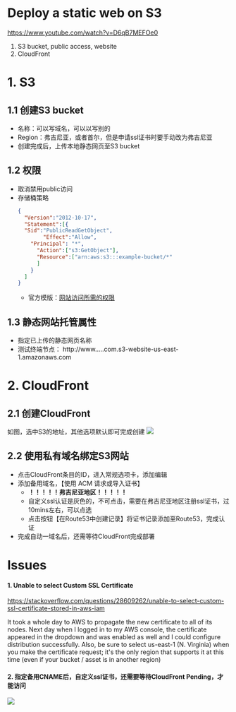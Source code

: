 # Deploy a static web on S3 
https://www.youtube.com/watch?v=D6qB7MEFOe0

1. S3 bucket, public access, website
2. CloudFront


# 1. S3
## 1.1 创建S3 bucket
- 名称：可以写域名，可以以写别的
- Region：弗吉尼亚，或者首尔，但是申请ssl证书时要手动改为弗吉尼亚
- 创建完成后，上传本地静态网页至S3 bucket

## 1.2 权限
- 取消禁用public访问
- 存储桶策略
  ```json
  {
    "Version":"2012-10-17",
    "Statement":[{
    "Sid":"PublicReadGetObject",
          "Effect":"Allow",
      "Principal": "*",
        "Action":["s3:GetObject"],
        "Resource":["arn:aws:s3:::example-bucket/*"
        ]
      }
    ]
  }
  ```
  - 官方模版：[网站访问所需的权限](https://docs.aws.amazon.com/zh_cn/AmazonS3/latest/dev/WebsiteAccessPermissionsReqd.html)
## 1.3 静态网站托管属性
- 指定已上传的静态网页名称
- 测试终端节点： http://www.....com.s3-website-us-east-1.amazonaws.com 

# 2. CloudFront
## 2.1 创建CloudFront
如图，选中S3的地址，其他选项默认即可完成创建
![](https://i.loli.net/2019/05/24/5ce79850df44d59848.png)
## 2.2 使用私有域名绑定S3网站
- 点击CloudFront条目的ID，进入常规选项卡，添加编辑
- 添加备用域名，【使用 ACM 请求或导入证书】
  - **！！！！！弗吉尼亚地区！！！！！**
  - 自定义ssl认证是灰色的，不可点击，需要在弗吉尼亚地区注册ssl证书，过10mins左右，可以点选
  ![]()
  - 点击按钮【在Route53中创建记录】将证书记录添加至Route53，完成认证 
- 完成自动一域名后，还需等待CloudFront完成部署





# Issues
#### 1. Unable to select Custom SSL Certificate 

https://stackoverflow.com/questions/28609262/unable-to-select-custom-ssl-certificate-stored-in-aws-iam

It took a whole day to AWS to propagate the new certificate to all of its nodes. 
Next day when I logged in to my AWS console, the certificate appeared in the dropdown and was enabled as well and I could configure distribution successfully.
Also, be sure to select us-east-1 (N. Virginia) when you make the certificate request; it's the only region that supports it at this time (even if your bucket / asset is in another region)

#### 2. 指定备用CNAME后，自定义ssl证书，还需要等待CloudFront Pending，才能访问
![](https://i.loli.net/2019/05/24/5ce794e7d214343217.png)
